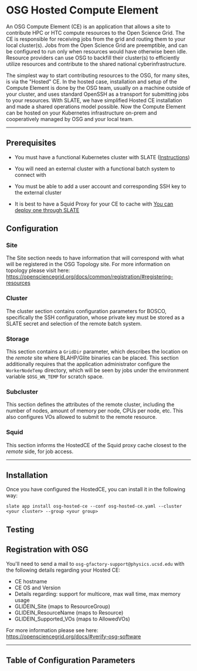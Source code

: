 # OSG Hosted Compute Element

An OSG Compute Element (CE) is an application that allows a site to contribute HPC or HTC compute resources to the Open Science Grid. The CE is responsible for receiving jobs from the grid and routing them to your local cluster(s). Jobs from the Open Science Grid are preemptible, and can be configured to run only when resources would have otherwise been idle. Resource providers can use OSG to backfill their cluster(s) to efficiently utilize resources and contribute to the shared national cyberinfrastructure.

The simplest way to start contributing resources to the OSG, for many sites, is via the "Hosted" CE. In the hosted case, installation and setup of the Compute Element is done by the OSG team, usually on a machine outside of your cluster, and uses standard OpenSSH as a transport for submitting jobs to your resources. With SLATE, we have simplified Hosted CE installation and made a shared operations model possible. Now the Compute Element can be hosted on your Kubernetes infrastructure on-prem and cooperatively managed by OSG and your local team.

---
## Prerequisites
- You must have a functional Kubernetes cluster with SLATE ([Instructions]( https://slateci.io/docs/cluster/))

- You will need an external cluster with a functional batch system to connect with

- You must be able to add a user account and corresponding SSH key to the external cluster

- It is best to have a Squid Proxy for your CE to cache with [You can deploy one through SLATE](https://portal.slateci.io/applications/osg-frontier-squid)

## Configuration

### Site
The Site section needs to have information that will correspond with what will
be registered in the OSG Topology site. For more information on topology please
visit here:
https://opensciencegrid.org/docs/common/registration/#registering-resources

### Cluster
The cluster section contains configuration parameters for BOSCO, specifically
the SSH configuration, whose private key must be stored as a SLATE secret and
selection of the remote batch system.

### Storage
This section contains a `GridDir` parameter, which describes the location on
the *remote* site where BLAHP/Glite binaries can be placed.  This section
additionally requires that the application administrator configure the
`WorkerNodeTemp` directory, which will be seen by jobs under the environment
variable `$OSG_WN_TEMP` for scratch space.

### Subcluster
This section defines the attributes of the remote cluster, including the
number of nodes, amount of memory per node, CPUs per node, etc. This also
configures VOs allowed to submit to the remote resource.

### Squid
This section informs the HostedCE of the Squid proxy cache closest to the
*remote* side, for job access.

---
## Installation
Once you have configured the HostedCE, you can install it in the following way:

```
slate app install osg-hosted-ce --conf osg-hosted-ce.yaml --cluster <your cluster> --group <your group> 
```

## Testing

## Registration with OSG

You'll need to send a mail to
`osg-gfactory-support@physics.ucsd.edu` with the following details regarding
your Hosted CE:
  - CE hostname
  - CE OS and Version
  - Details regarding: support for multicore, max wall time, max memory usage
  - GLIDEIN_Site (maps to ResourceGroup)
  - GLIDEIN_ResourceName (maps to Resource)
  - GLIDEIN_Supported_VOs (maps to AllowedVOs)

For more information please see here: https://opensciencegrid.org/docs/#verify-osg-software

---

## Table of Configuration Parameters
